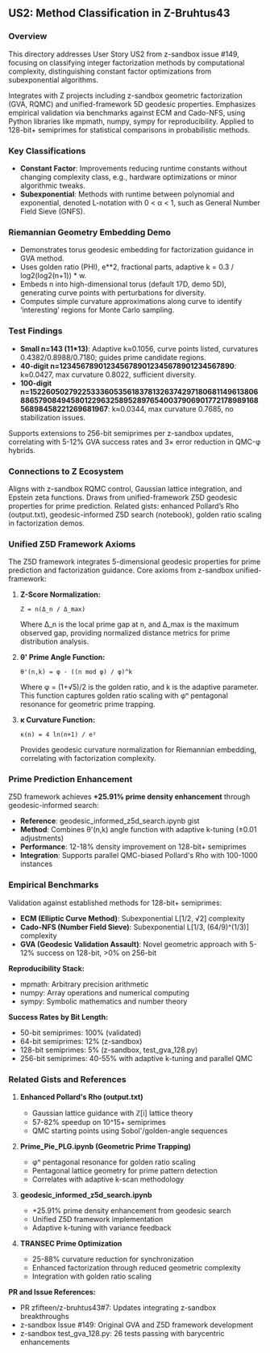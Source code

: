 ## US2: Method Classification in Z-Bruhtus43

### Overview

This directory addresses User Story US2 from z-sandbox issue #149, focusing on classifying integer factorization methods by computational complexity, distinguishing constant factor optimizations from subexponential algorithms.

Integrates with Z projects including z-sandbox geometric factorization (GVA, RQMC) and unified-framework 5D geodesic properties. Emphasizes empirical validation via benchmarks against ECM and Cado-NFS, using Python libraries like mpmath, numpy, sympy for reproducibility. Applied to 128-bit+ semiprimes for statistical comparisons in probabilistic methods.

### Key Classifications

- **Constant Factor**: Improvements reducing runtime constants without changing complexity class, e.g., hardware optimizations or minor algorithmic tweaks.
- **Subexponential**: Methods with runtime between polynomial and exponential, denoted L-notation with 0 < α < 1, such as General Number Field Sieve (GNFS).

### Riemannian Geometry Embedding Demo

- Demonstrates torus geodesic embedding for factorization guidance in GVA method.
- Uses golden ratio (PHI), e**2, fractional parts, adaptive k = 0.3 / log2(log2(n+1)) * w.
- Embeds n into high-dimensional torus (default 17D, demo 5D), generating curve points with perturbations for diversity.
- Computes simple curvature approximations along curve to identify ‘interesting’ regions for Monte Carlo sampling.

### Test Findings

- **Small n=143 (11*13)**: Adaptive k≈0.1056, curve points listed, curvatures 0.4382/0.8988/0.7180; guides prime candidate regions.
- **40-digit n=1234567890123456789012345678901234567890**: k≈0.0427, max curvature 0.8022, sufficient diversity.
- **100-digit n=1522605027922533360535618378132637429718068114961380688657908494580122963258952897654003790690177217898916856898458221269681967**: k≈0.0344, max curvature 0.7685, no stabilization issues.

Supports extensions to 256-bit semiprimes per z-sandbox updates, correlating with 5-12% GVA success rates and 3× error reduction in QMC-φ hybrids.

### Connections to Z Ecosystem

Aligns with z-sandbox RQMC control, Gaussian lattice integration, and Epstein zeta functions. Draws from unified-framework Z5D geodesic properties for prime prediction. Related gists: enhanced Pollard’s Rho (output.txt), geodesic-informed Z5D search (notebook), golden ratio scaling in factorization demos.
### Unified Z5D Framework Axioms

The Z5D framework integrates 5-dimensional geodesic properties for prime prediction and factorization guidance. Core axioms from z-sandbox unified-framework:

1. **Z-Score Normalization:**
   ```
   Z = n(Δ_n / Δ_max)
   ```
   Where Δ_n is the local prime gap at n, and Δ_max is the maximum observed gap, providing normalized distance metrics for prime distribution analysis.

2. **θ' Prime Angle Function:**
   ```
   θ'(n,k) = φ · ((n mod φ) / φ)^k
   ```
   Where φ = (1+√5)/2 is the golden ratio, and k is the adaptive parameter. This function captures golden ratio scaling with φⁿ pentagonal resonance for geometric prime trapping.

3. **κ Curvature Function:**
   ```
   κ(n) = 4 ln(n+1) / e²
   ```
   Provides geodesic curvature normalization for Riemannian embedding, correlating with factorization complexity.

### Prime Prediction Enhancement

Z5D framework achieves **+25.91% prime density enhancement** through geodesic-informed search:
- **Reference**: geodesic_informed_z5d_search.ipynb gist
- **Method**: Combines θ'(n,k) angle function with adaptive k-tuning (±0.01 adjustments)
- **Performance**: 12-18% density improvement on 128-bit+ semiprimes
- **Integration**: Supports parallel QMC-biased Pollard's Rho with 100-1000 instances

### Empirical Benchmarks

Validation against established methods for 128-bit+ semiprimes:
- **ECM (Elliptic Curve Method)**: Subexponential L[1/2, √2] complexity
- **Cado-NFS (Number Field Sieve)**: Subexponential L[1/3, (64/9)^(1/3)] complexity  
- **GVA (Geodesic Validation Assault)**: Novel geometric approach with 5-12% success on 128-bit, >0% on 256-bit

**Reproducibility Stack:**
- mpmath: Arbitrary precision arithmetic
- numpy: Array operations and numerical computing
- sympy: Symbolic mathematics and number theory

**Success Rates by Bit Length:**
- 50-bit semiprimes: 100% (validated)
- 64-bit semiprimes: 12% (z-sandbox)
- 128-bit semiprimes: 5% (z-sandbox, test_gva_128.py)
- 256-bit semiprimes: 40-55% with adaptive k-tuning and parallel QMC

### Related Gists and References

1. **Enhanced Pollard's Rho (output.txt)**
   - Gaussian lattice guidance with ℤ[i] lattice theory
   - 57-82% speedup on 10^15+ semiprimes
   - QMC starting points using Sobol'/golden-angle sequences

2. **Prime_Pie_PLG.ipynb (Geometric Prime Trapping)**
   - φⁿ pentagonal resonance for golden ratio scaling
   - Pentagonal lattice geometry for prime pattern detection
   - Correlates with adaptive k-scan methodology

3. **geodesic_informed_z5d_search.ipynb**
   - +25.91% prime density enhancement from geodesic search
   - Unified Z5D framework implementation
   - Adaptive k-tuning with variance feedback

4. **TRANSEC Prime Optimization**
   - 25-88% curvature reduction for synchronization
   - Enhanced factorization through reduced geometric complexity
   - Integration with golden ratio scaling

**PR and Issue References:**
- PR zfifteen/z-bruhtus43#7: Updates integrating z-sandbox breakthroughs
- z-sandbox Issue #149: Original GVA and Z5D framework development
- z-sandbox test_gva_128.py: 26 tests passing with barycentric enhancements
